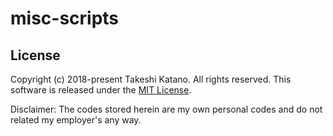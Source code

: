 # misc-scripts

## License

Copyright (c) 2018-present Takeshi Katano. All rights reserved. This software is released under the [MIT License](https://github.com/tksh164/misc-scripts/blob/master/LICENSE).

Disclaimer: The codes stored herein are my own personal codes and do not related my employer's any way.
